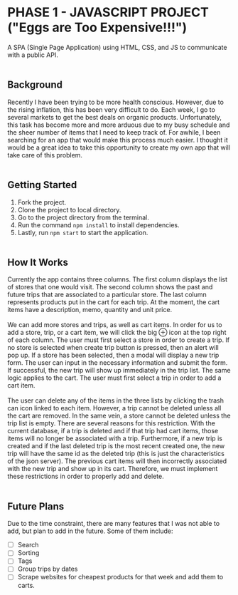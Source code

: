 # PHASE 1 - JAVASCRIPT PROJECT ("Eggs are Too Expensive!!!")

A SPA (Single Page Application) using HTML, CSS, and JS to communicate with a public API.
<br><br>

## Background

Recently I have been trying to be more health conscious. However, due to the rising inflation, this has been very difficult to do. Each week, I go to several markets to get the best deals on organic products. Unfortunately, this task has become more and more arduous due to my busy schedule and the sheer number of items that I need to keep track of. For awhile, I been searching for an app that would make this process much easier. I thought it would be a great idea to take this opportunity to create my own app that will take care of this problem.
<br><br>

## Getting Started

1. Fork the project.
2. Clone the project to local directory.
3. Go to the project directory from the terminal.
4. Run the command `npm install` to install dependencies.
5. Lastly, run `npm start` to start the application.
   <br><br>

## How It Works

Currently the app contains three columns. The first column displays the list of stores that one would visit. The second column shows the past and future trips that are associated to a particular store. The last column represents products put in the cart for each trip. At the moment, the cart items have a description, memo, quantity and unit price. <br><br>
We can add more stores and trips, as well as cart items. In order for us to add a store, trip, or a cart item, we will click the big ⊕ icon at the top right of each column. The user must first select a store in order to create a trip. If no store is selected when create trip button is pressed, then an alert will pop up. If a store has been selected, then a modal will display a new trip form. The user can input in the necessary information and submit the form. If successful, the new trip will show up immediately in the trip list. The same logic applies to the cart. The user must first select a trip in order to add a cart item.<br><br>
The user can delete any of the items in the three lists by clicking the trash can icon linked to each item. However, a trip cannot be deleted unless all the cart are removed. In the same vein, a store cannot be deleted unless the trip list is empty. There are several reasons for this restriction. With the current database, if a trip is deleted and if that trip had cart items, those items will no longer be associated with a trip. Furthermore, if a new trip is created and if the last deleted trip is the most recent created one, the new trip will have the same id as the deleted trip (this is just the characteristics of the json server). The previous cart items will then incorrectly associated with the new trip and show up in its cart. Therefore, we must implement these restrictions in order to properly add and delete.
<br><br>

## Future Plans

Due to the time constraint, there are many features that I was not able to add, but plan to add in the future. Some of them include:

- [ ] Search
- [ ] Sorting
- [ ] Tags
- [ ] Group trips by dates
- [ ] Scrape websites for cheapest products for that week and add them to carts.
